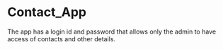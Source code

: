 # Contact_App

The app has a login id and password that allows only the admin to have access of contacts and other details.
